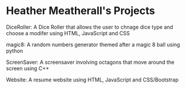 # Heather Meatherall's Projects

DiceRoller: A Dice Roller that allows the user to chnage dice type and choose a modifer using HTML, JavaScript and CSS

magic8: A random numbers generator themed after a magic 8 ball using python

ScreenSaver: A screensaver involving octagons that move around the screen using C++

Website: A resume website using HTML, JavaScript and CSS/Bootstrap
